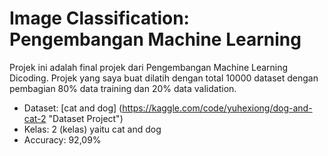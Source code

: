 # Image Classification: Pengembangan Machine Learning

Projek ini adalah final projek dari Pengembangan Machine Learning Dicoding. Projek yang saya buat dilatih dengan total 10000 dataset dengan pembagian 80% data training dan 20% data validation.

- Dataset: [cat and dog] (https://kaggle.com/code/yuhexiong/dog-and-cat-2 "Dataset Project")
- Kelas: 2 (kelas) yaitu cat and dog
- Accuracy: 92,09%
